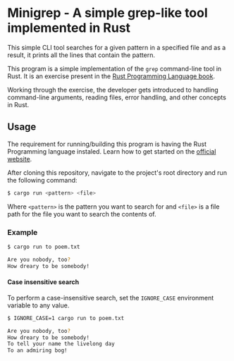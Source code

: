 # Minigrep - A simple grep-like tool implemented in Rust

This simple CLI tool searches for a given pattern in a specified file and as a result, it prints all the lines that contain the pattern.

This program is a simple implementation of the `grep` command-line tool in Rust. It is an exercise present in the [Rust Programming Language book](https://doc.rust-lang.org/book/).

Working through the exercise, the developer gets introduced to handling command-line arguments, reading files, error handling, and other concepts in Rust.

## Usage

The requirement for running/building this program is having the Rust Programming language instaled. Learn how to get started on the [official website](https://www.rust-lang.org/learn/get-started).

After cloning this repository, navigate to the project's root directory and run the following command:

```bash
$ cargo run <pattern> <file>
```

Where `<pattern>` is the pattern you want to search for and `<file>` is a file path for the file you want to search the contents of.

### Example

```bash
$ cargo run to poem.txt

Are you nobody, too?
How dreary to be somebody!
```

#### Case insensitive search

To perform a case-insensitive search, set the `IGNORE_CASE` environment variable to any value.

```bash
$ IGNORE_CASE=1 cargo run to poem.txt

Are you nobody, too?
How dreary to be somebody!
To tell your name the livelong day
To an admiring bog!
```
